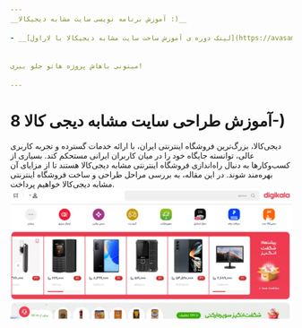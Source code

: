 ```yaml
---
__آموزش برنامه نویسی سایت مشابه دیجیکالا :)__

- __[لینک دوره ی آموزش ساخت سایت مشابه دیجیکالا با لاراول](https://avasam.ir/product/34/digikala-course-with-laravel-and-kotlin/)__ - دوره ی آموزش فوق العاده به زبان فارسی با پشتیبانی آنلاین


میتونی باهاش پروژه هاتو جلو ببری!

---
```



# آموزش طراحی سایت مشابه دیجی کالا 8-)

دیجی‌کالا، بزرگ‌ترین فروشگاه اینترنتی ایران، با ارائه خدمات گسترده و تجربه کاربری عالی، توانسته جایگاه خود را در میان کاربران ایرانی مستحکم کند. بسیاری از کسب‌وکارها به دنبال راه‌اندازی فروشگاه اینترنتی مشابه دیجی‌کالا هستند تا از مزایای آن بهره‌مند شوند. در این مقاله، به بررسی مراحل طراحی و ساخت فروشگاه اینترنتی مشابه دیجی‌کالا خواهیم پرداخت.
![آموزش طراحی سایت شبیه به دیجی کالا ](build-a-website-like-digikala.jpg)
